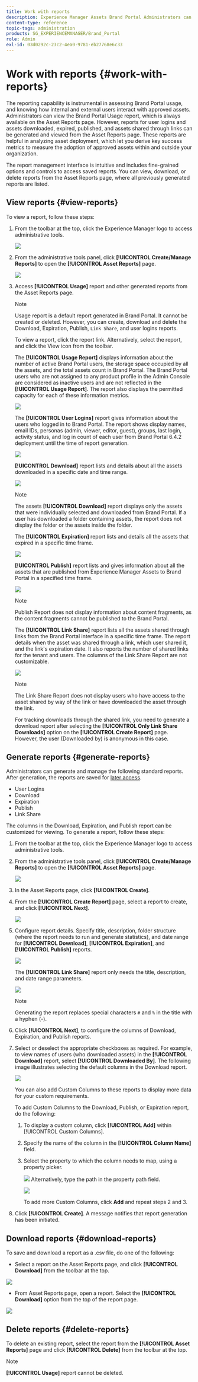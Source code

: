 ```yaml
---
title: Work with reports
description: Experience Manager Assets Brand Portal Administrators can view report about Brand Portal usage, and create, manage, and view reports on assets downloaded, expired, published, and link shared through Brand Portal.
content-type: reference
topic-tags: administration
products: SG_EXPERIENCEMANAGER/Brand_Portal
role: Admin
exl-id: 03d0292c-23c2-4ea0-9781-eb27768e6c33
---
```

# Work with reports {#work-with-reports}

The reporting capability is instrumental in assessing Brand Portal usage, and knowing how internal and external users interact with approved assets. Administrators can view the Brand Portal Usage report, which is always available on the Asset Reports page. However, reports for user logins and assets downloaded, expired, published, and assets shared through links can be generated and viewed from the Asset Reports page. These reports are helpful in analyzing asset deployment, which let you derive key success metrics to measure the adoption of approved assets within and outside your organization.

The report management interface is intuitive and includes fine-grained options and controls to access saved reports. You can view, download, or delete reports from the Asset Reports page, where all previously generated reports are listed.

## View reports {#view-reports}

To view a report, follow these steps:

1. From the toolbar at the top, click the Experience Manager logo to access administrative tools.

   ![](assets/aemlogo.png)

1. From the administrative tools panel, click **[!UICONTROL Create/Manage Reports]** to open the **[!UICONTROL Asset Reports]** page.

   ![](assets/access-asset-reports.png)

1. Access **[!UICONTROL Usage]** report and other generated reports from the Asset Reports page.

   >[!NOTE]
   >
   >Usage report is a default report generated in Brand Portal. It cannot be created or deleted. However, you can create, download and delete the Download, Expiration, Publish, `Link Share`, and user logins reports.

   To view a report, click the report link. Alternatively, select the report, and click the View icon from the toolbar.

   The **[!UICONTROL Usage Report]** displays information about the number of active Brand Portal users, the storage space occupied by all the assets, and the total assets count in Brand Portal. The Brand Portal users who are not assigned to any product profile in the Admin Console are considered as inactive users and are not reflected in the **[!UICONTROL Usage Report]**. 
   The report also displays the permitted capacity for each of these information metrics.

   ![](assets/usage-report.png)

   The **[!UICONTROL User Logins]** report gives information about the users who logged in to Brand Portal. The report shows display names, email IDs, personas (admin, viewer, editor, guest), groups, last login, activity status, and log in count of each user from Brand Portal 6.4.2 deployment until the time of report generation.

   ![](assets/user-logins.png)

   **[!UICONTROL Download]** report lists and details about all the assets downloaded in a specific date and time range.

   ![](assets/download-report.png)

   >[!NOTE]
   >
   >The assets **[!UICONTROL Download]** report displays only the assets that were individually selected and downloaded from Brand Portal. If a user has downloaded a folder containing assets, the report does not display the folder or the assets inside the folder.

   The **[!UICONTROL Expiration]** report lists and details all the assets that expired in a specific time frame.

   ![](assets/expiration-report.png)

   **[!UICONTROL Publish]** report lists and gives information about all the assets that are published from Experience Manager Assets to Brand Portal in a specified time frame.

   ![](assets/publish-report.png)

   >[!NOTE]
   >
   >Publish Report does not display information about content fragments, as the content fragments cannot be published to the Brand Portal.

   The **[!UICONTROL Link Share]** report lists all the assets shared through links from the Brand Portal interface in a specific time frame. The report details when the asset was shared through a link, which user shared it, and the link's expiration date. It also reports the number of shared links for the tenant and users. The columns of the Link Share Report are not customizable.

   ![](assets/link-share-report.png)

   >[!NOTE]
   >
   >The Link Share Report does not display users who have access to the asset shared by way of the link or have downloaded the asset through the link.
   >
   >For tracking downloads through the shared link, you need to generate a download report after selecting the **[!UICONTROL Only Link Share Downloads]** option on the **[!UICONTROL Create Report]** page. However, the user (Downloaded by) is anonymous in this case.

## Generate reports {#generate-reports}

Administrators can generate and manage the following standard reports. After generation, the reports are saved for [later access](../using/brand-portal-reports.md#main-pars-header).

* User Logins
* Download
* Expiration
* Publish
* Link Share

The columns in the Download, Expiration, and Publish report can be customized for viewing. To generate a report, follow these steps:

1. From the toolbar at the top, click the Experience Manager logo to access administrative tools.

1. From the administrative tools panel, click **[!UICONTROL Create/Manage Reports]** to open the **[!UICONTROL Asset Reports]** page.

   ![](assets/asset-reports.png)

1. In the Asset Reports page, click **[!UICONTROL Create]**.
1. From the **[!UICONTROL Create Report]** page, select a report to create, and click **[!UICONTROL Next]**.

   ![](assets/crete-report.png)

1. Configure report details. Specify title, description, folder structure (where the report needs to run and generate statistics), and date range for **[!UICONTROL Download]**, **[!UICONTROL Expiration]**, and **[!UICONTROL Publish]** reports.

   ![](assets/create-report-page.png)

   The **[!UICONTROL Link Share]** report only needs the title, description, and date range parameters.

   ![](assets/create-link-share-report.png)

   >[!NOTE]
   >
   >Generating the report replaces special characters `#` and `%` in the title with a hyphen (-).

1. Click **[!UICONTROL Next]**, to configure the columns of Download, Expiration, and Publish reports.
1. Select or deselect the appropriate checkboxes as required. For example, to view names of users (who downloaded assets) in the **[!UICONTROL Download]** report, select **[!UICONTROL Downloaded By]**. The following image illustrates selecting the default columns in the Download report.

   ![](assets/createdownloadreport.png)

   You can also add Custom Columns to these reports to display more data for your custom requirements.

   To add Custom Columns to the Download, Publish, or Expiration report, do the following:

    1. To display a custom column, click **[!UICONTROL Add]** within [!UICONTROL Custom Columns].
    1. Specify the name of the column in the **[!UICONTROL Column Name]** field.
    1. Select the property to which the column needs to map, using a property picker.

       ![](assets/property-picker.png)
Alternatively, type the path in the property path field.

       ![](assets/property-path.png)
    
       To add more Custom Columns, click **Add** and repeat steps 2 and 3.

1. Click **[!UICONTROL Create]**. A message notifies that report generation has been initiated.

## Download reports {#download-reports}

To save and download a report as a .csv file, do one of the following:

* Select a report on the Asset Reports page, and click **[!UICONTROL Download]** from the toolbar at the top.

![](assets/download-asset-report.png)

* From Asset Reports page, open a report. Select the **[!UICONTROL Download]** option from the top of the report page.

![](assets/download-report-fromwithin.png)

## Delete reports {#delete-reports}

To delete an existing report, select the report from the **[!UICONTROL Asset Reports]** page and click **[!UICONTROL Delete]** from the toolbar at the top.

>[!NOTE]
>
>**[!UICONTROL Usage]** report cannot be deleted.
